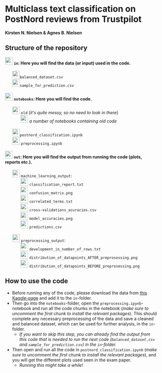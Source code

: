 # Multiclass text classification on PostNord reviews from Trustpilot
**Kirsten N. Nielsen & Agnes B. Nielsen**

## Structure of the repository
<img src="https://img.icons8.com/?size=512&id=JHFYPQIPcXti&format=png"  width="25" height="25"> __`in`: Here you will find the data (or input) used in the code.__\
\
&nbsp;&nbsp;&nbsp;&nbsp;&nbsp;&nbsp;<img src="https://img.icons8.com/?size=512&id=63488&format=png"  width="25" height="25">`balanced_dataset.csv`\
&nbsp;&nbsp;&nbsp;&nbsp;&nbsp;&nbsp;<img src="https://img.icons8.com/?size=512&id=63488&format=png"  width="25" height="25">`sample_for_prediction.csv`\
\
<img src="https://img.icons8.com/?size=512&id=JHFYPQIPcXti&format=png"  width="25" height="25"> __`notebooks`: Here you will find the code.__\
\
&nbsp;&nbsp;&nbsp;&nbsp;&nbsp;&nbsp;<img src="https://img.icons8.com/?size=512&id=JHFYPQIPcXti&format=png"  width="25" height="25"> `old` (_it's quite messy, so no need to look in there_)\
&nbsp;&nbsp;&nbsp;&nbsp;&nbsp;&nbsp;&nbsp;&nbsp;&nbsp;&nbsp;&nbsp;&nbsp;&nbsp;<img src="https://img.icons8.com/?size=512&id=J0SgMWzAxqFj&format=png"  width="25" height="25"> _a number of notebooks containing old code_ \
\
&nbsp;&nbsp;&nbsp;&nbsp;&nbsp;&nbsp;<img src="https://img.icons8.com/?size=512&id=J0SgMWzAxqFj&format=png"  width="25" height="25">`postnord_classification.ipynb`\
&nbsp;&nbsp;&nbsp;&nbsp;&nbsp;&nbsp;<img src="https://img.icons8.com/?size=512&id=J0SgMWzAxqFj&format=png"  width="25" height="25"> `preprocessing.ipynb`\
\
<img src="https://img.icons8.com/?size=512&id=JHFYPQIPcXti&format=png"  width="25" height="25"> __`out`: Here you will find the output from running the code (plots, reports etc.).__\
\
&nbsp;&nbsp;&nbsp;&nbsp;&nbsp;&nbsp;<img src="https://img.icons8.com/?size=512&id=JHFYPQIPcXti&format=png"  width="25" height="25"> `machine_learning_output`:\
&nbsp;&nbsp;&nbsp;&nbsp;&nbsp;&nbsp;&nbsp;&nbsp;&nbsp;&nbsp;&nbsp;&nbsp;&nbsp;<img src="https://img.icons8.com/?size=512&id=102179&format=png"  width="25" height="25"> `classification_report.txt`\
&nbsp;&nbsp;&nbsp;&nbsp;&nbsp;&nbsp;&nbsp;&nbsp;&nbsp;&nbsp;&nbsp;&nbsp;&nbsp;<img src="https://img.icons8.com/?size=512&id=112856&format=png"  width="25" height="25"> `confusion_matrix.png`\
&nbsp;&nbsp;&nbsp;&nbsp;&nbsp;&nbsp;&nbsp;&nbsp;&nbsp;&nbsp;&nbsp;&nbsp;&nbsp;<img src="https://img.icons8.com/?size=512&id=102179&format=png"  width="25" height="25"> `correlated_terms.txt`\
&nbsp;&nbsp;&nbsp;&nbsp;&nbsp;&nbsp;&nbsp;&nbsp;&nbsp;&nbsp;&nbsp;&nbsp;&nbsp;<img src="https://img.icons8.com/?size=512&id=63488&format=png"  width="25" height="25"> `cross-validations_acuracies.csv`\
&nbsp;&nbsp;&nbsp;&nbsp;&nbsp;&nbsp;&nbsp;&nbsp;&nbsp;&nbsp;&nbsp;&nbsp;&nbsp;<img src="https://img.icons8.com/?size=512&id=112856&format=png"  width="25" height="25"> `model_accuracies.png`\
&nbsp;&nbsp;&nbsp;&nbsp;&nbsp;&nbsp;&nbsp;&nbsp;&nbsp;&nbsp;&nbsp;&nbsp;&nbsp;<img src="https://img.icons8.com/?size=512&id=63488&format=png"  width="25" height="25"> `predictions.csv`\
\
&nbsp;&nbsp;&nbsp;&nbsp;&nbsp;&nbsp;<img src="https://img.icons8.com/?size=512&id=JHFYPQIPcXti&format=png"  width="25" height="25"> `preprocessing_output`:\
&nbsp;&nbsp;&nbsp;&nbsp;&nbsp;&nbsp;&nbsp;&nbsp;&nbsp;&nbsp;&nbsp;&nbsp;&nbsp;<img src="https://img.icons8.com/?size=512&id=102179&format=png"  width="25" height="25"> `development_in_number_of_rows.txt`\
&nbsp;&nbsp;&nbsp;&nbsp;&nbsp;&nbsp;&nbsp;&nbsp;&nbsp;&nbsp;&nbsp;&nbsp;&nbsp;<img src="https://img.icons8.com/?size=512&id=112856&format=png"  width="25" height="25"> `distribution_of_datapoints_AFTER_preprosessing.png`\
&nbsp;&nbsp;&nbsp;&nbsp;&nbsp;&nbsp;&nbsp;&nbsp;&nbsp;&nbsp;&nbsp;&nbsp;&nbsp;<img src="https://img.icons8.com/?size=512&id=112856&format=png"  width="25" height="25"> `distribution_of_datapoints_BEFORE_preprosessing.png`
## How to use the code
- Before running any of the code, please download the data from [this Kaggle-page](https://www.kaggle.com/datasets/nicklasstiborgm/reviews-of-postnords-trustpilot-page) and add it to the `in`-folder.
- Then go into the `notebooks`-folder, open the `preprocessing.ipynb`-notebook and run all the code chunks in the notebook (_make sure to uncomment the first chunk to install the relevant packages_). This should complete any necessary preprocessing of the data and save a cleaned and balanced dataset, which can be used for further analysis, in the `in`-folder.
    - _If you want to skip this step, you can already find the output from this code that is needed to run the next code (`balanced_dataset.csv` and `sample_for_prediction.csv`) in the `in`-folder._
- Then open and run all the code in `postnord_classification.ipynb` (_make sure to uncomment the first chunk to install the relevant packages_), and you will get the different plots used seen in the exam paper.
    - _Running this might take a while!_

